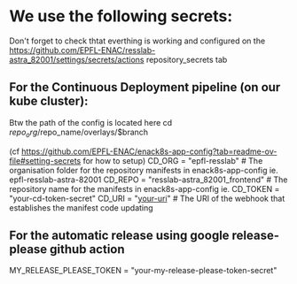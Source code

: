 # We use the following secrets:

Don't forget to check thtat everthing is working and configured on the
https://github.com/EPFL-ENAC/resslab-astra_82001/settings/secrets/actions repository_secrets tab

## For the Continuous Deployment pipeline (on our kube cluster):

Btw the path of the config is located here
cd $repo_org/$repo_name/overlays/$branch

(cf https://github.com/EPFL-ENAC/enack8s-app-config?tab=readme-ov-file#setting-secrets for how to setup)
CD_ORG = "epfl-resslab" # The organisation folder for the repository manifests in enack8s-app-config ie. epfl-resslab-astra-82001
CD_REPO = "resslab-astra_82001_frontend" # The repository name for the manifests in enack8s-app-config ie.
CD_TOKEN = "your-cd-token-secret"
CD_URI = "[your-uri](https://api.github.com/repos/EPFL-ENAC/enack8s-app-config/dispatches)" # The URI of the webhook that establishes the manifest code updating

## For the automatic release using google release-please github action

MY_RELEASE_PLEASE_TOKEN = "your-my-release-please-token-secret"

